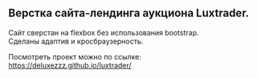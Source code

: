 
## Верстка сайта-лендинга аукциона Luxtrader. 

Сайт сверстан на flexbox без использования bootstrap.</br> 
Сделаны адаптив и кросбраузерность.</br>

Посмотреть проект можно по ссылке:</br>
https://deluxezzz.github.io/luxtrader/
